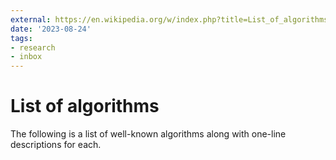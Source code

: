 ```yaml
---
external: https://en.wikipedia.org/w/index.php?title=List_of_algorithms&oldid=1171351193
date: '2023-08-24'
tags:
- research
- inbox
---
```


# List of algorithms

The following is a list of well-known algorithms along with one-line descriptions for each.
